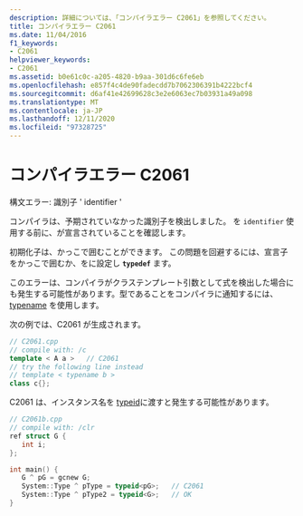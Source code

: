 ```yaml
---
description: 詳細については、「コンパイラエラー C2061」を参照してください。
title: コンパイラエラー C2061
ms.date: 11/04/2016
f1_keywords:
- C2061
helpviewer_keywords:
- C2061
ms.assetid: b0e61c0c-a205-4820-b9aa-301d6c6fe6eb
ms.openlocfilehash: e857f4c4de90fadecdd7b7062306391b4222bcf4
ms.sourcegitcommit: d6af41e42699628c3e2e6063ec7b03931a49a098
ms.translationtype: MT
ms.contentlocale: ja-JP
ms.lasthandoff: 12/11/2020
ms.locfileid: "97328725"
---
```

# <a name="compiler-error-c2061"></a>コンパイラエラー C2061

構文エラー: 識別子 ' identifier '

コンパイラは、予期されていなかった識別子を検出しました。 を `identifier` 使用する前に、が宣言されていることを確認します。

初期化子は、かっこで囲むことができます。 この問題を回避するには、宣言子をかっこで囲むか、をに設定し **`typedef`** ます。

このエラーは、コンパイラがクラステンプレート引数として式を検出した場合にも発生する可能性があります。型であることをコンパイラに通知するには、 [typename](../../cpp/typename.md) を使用します。

次の例では、C2061 が生成されます。

```cpp
// C2061.cpp
// compile with: /c
template < A a >   // C2061
// try the following line instead
// template < typename b >
class c{};
```

C2061 は、インスタンス名を [typeid](../../extensions/typeid-cpp-component-extensions.md)に渡すと発生する可能性があります。

```cpp
// C2061b.cpp
// compile with: /clr
ref struct G {
   int i;
};

int main() {
   G ^ pG = gcnew G;
   System::Type ^ pType = typeid<pG>;   // C2061
   System::Type ^ pType2 = typeid<G>;   // OK
}
```

